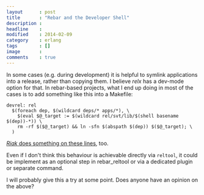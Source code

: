```yaml
---
layout      : post
title       : "Rebar and the Developer Shell"
description :
headline    :
modified    : 2014-02-09
category    : erlang
tags        : []
image       :
comments    : true
---
```


In some cases (e.g. during development) it is helpful to symlink
applications into a release, rather than copying them. I believe
_relx_ has a dev-mode option for that. In rebar-based projects, what I
end up doing in most of the cases is to add something like this into a
Makefile:

````
devrel: rel
  $(foreach dep, $(wildcard deps/* apps/*), \
    $(eval $@_target := $(wildcard rel/svt/lib/$(shell basename $(dep))-*)) \
    rm -rf $($@_target) && ln -sfn $(abspath $(dep)) $($@_target); \
  )
````

[_Riak_ does something on these
lines](https://github.com/basho/riak/blob/develop/Makefile#L102), too.

Even if I don't think this behaviour is achievable directly via
`reltool`, it could be implement as an optional step in rebar_reltool
or via a dedicated plugin or separate command.

I will probably give this a try at some point. Does anyone have an
opinion on the above?
